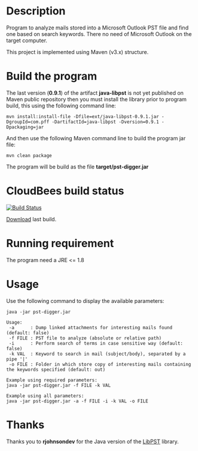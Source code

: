 # Description

Program to analyze mails stored into a Microsoft Outlook PST file and find one based on search keywords.
There no need of Microsoft Outlook on the target computer.

This project is implemented using Maven (v3.x) structure.

# Build the program

The last version (**0.9.1**) of the artifact **java-libpst** is not yet published on Maven public repository then you must install the library prior to program build, this using the following command line:

`mvn install:install-file -Dfile=ext/java-libpst-0.9.1.jar -DgroupId=com.pff -DartifactId=java-libpst -Dversion=0.9.1 -Dpackaging=jar`

And then use the following Maven command line to build the program jar file:

`mvn clean package`

The program will be build as the file **target/pst-digger.jar**

# CloudBees build status

[![Build Status](https://righettod.ci.cloudbees.com/buildStatus/icon?job=PSTDigger)](https://righettod.ci.cloudbees.com/job/PSTDigger/)

[Download](https://righettod.ci.cloudbees.com/job/PSTDigger/lastSuccessfulBuild/artifact/target/pst-digger.jar) last build.

# Running requirement

The program need a JRE <= 1.8

# Usage

Use the following command to display the available parameters:

`java -jar pst-digger.jar`

```
Usage:
 -a      : Dump linked attachments for interesting mails found (default: false)
 -f FILE : PST file to analyze (absolute or relative path)
 -i      : Perform search of terms in case sensitive way (default: false)
 -k VAL  : Keyword to search in mail (subject/body), separated by a pipe '|'
 -o FILE : Folder in which store copy of interesting mails containing the keywords specified (default: out)

Example using required parameters:
java -jar pst-digger.jar -f FILE -k VAL

Example using all parameters:
java -jar pst-digger.jar -a -f FILE -i -k VAL -o FILE
```

# Thanks

Thanks you to **rjohnsondev** for the Java version of the [LibPST](https://github.com/rjohnsondev/java-libpst) library.





 
